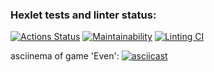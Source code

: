 ### Hexlet tests and linter status:
[![Actions Status](https://github.com/sergr88/backend-project-lvl1/workflows/hexlet-check/badge.svg)](https://github.com/sergr88/backend-project-lvl1/actions)
[![Maintainability](https://api.codeclimate.com/v1/badges/a99a88d28ad37a79dbf6/maintainability)](https://codeclimate.com/github/codeclimate/codeclimate/maintainability)
[![Linting CI](https://github.com/sergr88/backend-project-lvl1/actions/workflows/lint.yml/badge.svg)](https://github.com/sergr88/backend-project-lvl1/actions/workflows/lint.yml)

asciinema of game 'Even':
[![asciicast](https://asciinema.org/a/mj8ROHNFElfMfriTSZzT8bRr7.svg)](https://asciinema.org/a/mj8ROHNFElfMfriTSZzT8bRr7)
